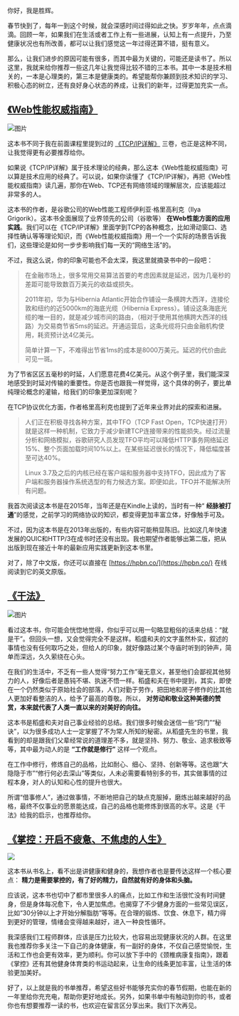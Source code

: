 你好，我是胜辉。

春节快到了，每年一到这个时候，就会深感时间过得如此之快。岁岁年年，点点滴滴。回顾一年，如果我们在生活或者工作上有一些进展，认知上有一点提升，乃至健康状况也有所改善，都可以让我们感觉这一年过得还算不错，挺有意义。

那么，让我们进步的原因可能有很多，而其中最为关键的，可能还是读书了。所以这里，我就来给你推荐一些这几年让我觉得比较不错的三本书。其中一本是技术相关的，一本是心理类的，第三本是健康类的。希望能帮你兼顾到技术知识的学习、积极心态的树立，还有良好身心状态的养成，让我们的新年，过得更加充实一点。

## [《Web性能权威指南》](https://book.douban.com/subject/25856314)

![图片](https://static001.geekbang.org/resource/image/d7/9d/d7e35d86782861ef0278926e96b41e9d.png?wh=381x499)

这本书不同于我在前面课程里提到过的 [《TCP/IP详解》](https://book.douban.com/subject/1088054) 三卷，也正是这种不同，让我觉得更有必要推荐给你。

如果说《TCP/IP详解》属于技术理论的经典，那么这本《Web性能权威指南》可以算是技术应用的经典了。可以说，如果你读懂了《TCP/IP详解》，再把《Web性能权威指南》读几遍，那你在Web、TCP还有网络领域的理解层次，应该能超过非常多的人。

这本书的作者，是谷歌公司的Web性能工程师伊利亚·格里高利克（Ilya Grigorik）。这本书全面展现了业界领先的公司（谷歌等） **在Web性能方面的应用实践**。我们可以在《TCP/IP详解》里面学到TCP的各种概念，比如滑动窗口、选择性确认等等理论知识，而《Web性能权威指南》用一个一个实际的场景告诉我们，这些理论是如何一步步影响我们每一天的“网络生活”的。

不过，我这么说，你的印象可能也不会太深，我这里就摘录书中的一段吧：

> 在金融市场上，很多常用交易算法首要的考虑因素就是延迟，因为几毫秒的差距可能导致数百万美元的收益或损失。
>
> 2011年初，华为与Hibernia Atlantic开始合作铺设一条横跨大西洋，连接伦敦和纽约的近5000km的海底光缆（Hibernia Express）。铺设这条海底光缆的唯一目的，就是减少城市间的路由，（相对于使用其他横跨大西洋的线路）为交易商节省5ms的延迟。开通运营后，这条光缆将只由金融机构使用，耗资预计达4亿美元。
>
> 简单计算一下，不难得出节省1ms的成本是8000万美元。延迟的代价由此可见一斑。

为了节省区区五毫秒的时延，人们愿意花费4亿美元。从这个例子里，我们能深深地感受到时延对传输的重要性。你是否也跟我一样觉得，这个具体的例子，要比单纯理论概念的灌输，给我们的印象更加深刻呢？

在TCP协议优化方面，作者格里高利克也提到了近年来业界对此的探索和进展。

> 人们正在积极寻找各种方案，其中TFO（TCP Fast Open，TCP快速打开）就是这样一种机制，它致力于减少新建TCP连接带来的性能损失。经过流量分析和网络模拟，谷歌研究人员发现TFO平均可以降低HTTP事务网络延迟15%、整个页面加载时间10%以上。在某些延迟很长的情况下，降低幅度甚至可达40%。
>
> Linux 3.7及之后的内核已经在客户端和服务器中支持TFO，因此成为了客户端和服务器操作系统选型的有力候选方案。即便如此，TFO并不能解决所有问题。

我首次阅读这本书是在2015年，当年还是在Kindle上读的，当时有一种“ **经脉被打通**”的感觉，之前学习的网络协议的知识，都变得更加丰富立体，好像触手可及。

不过，因为这本书是在2013年出版的，有些内容可能稍显陈旧。比如这几年快速发展的QUIC和HTTP/3在成书时还没有出现。我也期望作者能够出第二版，把从出版到现在接近十年的最新应用实践更新到这本书里。

对了，除了中文版，你还可以直接在 [https://hpbn.co/](https://hpbn.co/) 在线阅读到它的英文原版。

## [《干法》](https://book.douban.com/subject/26648884)

![图片](https://static001.geekbang.org/resource/image/24/8d/24698e7ea2dc30720d74200f9490358d.png?wh=375x499)

看过这本书，你可能会恍惚地觉得，你似乎可以用一句略显粗俗的话来总结：“就是干”。但回头一想，又会觉得完全不是这样。稻盛和夫的文字虽然朴实，叙述的事情也没有任何取巧之处，但给人的印象，就好像路过某个寺庙时听到的钟声，简单而深远，久久萦绕在心头。

在我们的生活中，不乏有一些人觉得“努力工作”毫无意义，甚至他们会鄙视其他努力的人，好像后者是愚钝不堪、执迷不悟一样。稻盛和夫在书中提到，其实，即使在一个仍然类似于原始社会的部落，人们对勤于劳作，把田地和房子修作的比其他人更加好看整洁的人，给予了最高的尊敬。所以， **对劳动和敬业这种美德的赞赏，本来就代表了人类一直以来的对美好的向往。**

这本书是稻盛和夫对自己事业经验的总结。我们很多时候会迷信一些“窍门”“秘诀”，以为很多成功人士一定掌握了不为常人所知的秘密。从稻盛先生的书里，我看到的却是跟我们父辈经常说的道理差不多，就是坚持、努力、敬业、追求极致等等，其中最为动人的是 **“工作就是修行”** 这样一个观点。

在工作中修行，修炼自己的品格，比如耐心、细心、坚持、创新等等。这也跟“大隐隐于市”“修行何必去深山”等类似，人未必需要看特别多的书，其实做事情的过程本身，对人的认知和心性的提升也很大。

所谓“借事修人”，通过做事情，不断地把自己的缺点克服掉，磨炼出越来越好的品格，最终不仅事业的愿景能达成，自己的品格也能修炼到很高的水平。这是《干法》给我的启示，也推荐给你。

## [《掌控：开启不疲惫、不焦虑的人生》](https://book.douban.com/subject/30273559)

![](https://static001.geekbang.org/resource/image/8f/98/8fe1bdbaa0bb5b160bfe6c13e37ee098.jpg?wh=390x519)

这本书从书名上，看不出是讲健康和健身的，我想作者也是要传达这样一个核心要点： **精力是需要掌控的，有了好的精力，自然就有好的身体和头脑。**

应该说，这本书也切中了都市里很多人的痛点，比如工作和生活很忙没有时间健身，但是身体每况愈下，令人更加焦虑。也揭穿了不少健身方面的一些常见误区，比如“30分钟以上才开始分解脂肪”等等。在合理的锻炼、饮食、休息下，精力得到更好的管理，情绪会变得越来越好，进入一种良性循环。

我深感我们工程师群体，应该是压力比较大，也容易出现健康状况的人群。在这里我也推荐你多关注一下自己的身体健康，有一副好的身体，不仅自己感觉愉悦，生活和工作也会更有效率，更为顺利。你可以放下手中的《颈椎病康复指南》，跟着《掌控》还有其他健身体育类的书运动起来，让生命的线条更加丰富，让生活的体验更加美好。

好了，以上就是我的书单推荐，希望这些好书能够充实你的春节假期，也能在新的一年里给你充充电，帮助你更好地成长。另外，如果书单中有触动到你的书，或者你也有想要推荐一读的书，也欢迎在留言区分享出来。我们下次再见。
